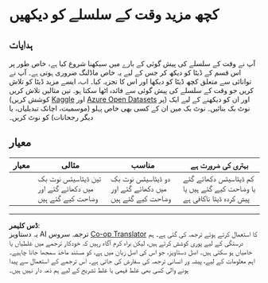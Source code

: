 <!--
CO_OP_TRANSLATOR_METADATA:
{
  "original_hash": "d1781b0b92568ea1d119d0a198b576b4",
  "translation_date": "2025-08-29T13:15:05+00:00",
  "source_file": "7-TimeSeries/1-Introduction/assignment.md",
  "language_code": "ur"
}
-->
# کچھ مزید وقت کے سلسلے کو دیکھیں

## ہدایات

آپ نے وقت کے سلسلے کی پیش گوئی کے بارے میں سیکھنا شروع کیا ہے، خاص طور پر اس قسم کے ڈیٹا کو دیکھ کر جس کے لیے یہ خاص ماڈلنگ ضروری ہوتی ہے۔ آپ نے توانائی سے متعلق کچھ ڈیٹا کو دیکھا اور اس کا تجزیہ کیا۔ اب، ایسے مزید ڈیٹا کو تلاش کریں جو وقت کے سلسلے کی پیش گوئی سے فائدہ اٹھا سکتا ہو۔ تین مثالیں تلاش کریں (کوشش کریں [Kaggle](https://kaggle.com) اور [Azure Open Datasets](https://azure.microsoft.com/en-us/services/open-datasets/catalog/?WT.mc_id=academic-77952-leestott) پر) اور ان کو دیکھنے کے لیے ایک نوٹ بک بنائیں۔ نوٹ بک میں ان کے کسی بھی خاص پہلو (موسمیت، اچانک تبدیلیاں، یا دیگر رجحانات) کو نوٹ کریں۔

## معیار

| معیار   | مثالی                                                   | مناسب                                               | بہتری کی ضرورت ہے                                                                       |
| -------- | ------------------------------------------------------ | -------------------------------------------------- | --------------------------------------------------------------------------------------- |
|          | تین ڈیٹاسیٹس نوٹ بک میں دکھائے گئے اور وضاحت کیے گئے ہیں | دو ڈیٹاسیٹس نوٹ بک میں دکھائے گئے اور وضاحت کیے گئے ہیں | کم ڈیٹاسیٹس دکھائے گئے یا وضاحت کیے گئے ہیں یا پیش کردہ ڈیٹا ناکافی ہے                   |

---

**ڈس کلیمر**:  
یہ دستاویز AI ترجمہ سروس [Co-op Translator](https://github.com/Azure/co-op-translator) کا استعمال کرتے ہوئے ترجمہ کی گئی ہے۔ ہم درستگی کے لیے پوری کوشش کرتے ہیں، لیکن براہ کرم آگاہ رہیں کہ خودکار ترجمے میں غلطیاں یا خامیاں ہو سکتی ہیں۔ اصل دستاویز، جو اس کی اصل زبان میں ہے، کو مستند ماخذ سمجھا جانا چاہیے۔ اہم معلومات کے لیے، پیشہ ور انسانی ترجمہ کی سفارش کی جاتی ہے۔ اس ترجمے کے استعمال سے پیدا ہونے والی کسی بھی غلط فہمی یا غلط تشریح کے لیے ہم ذمہ دار نہیں ہیں۔